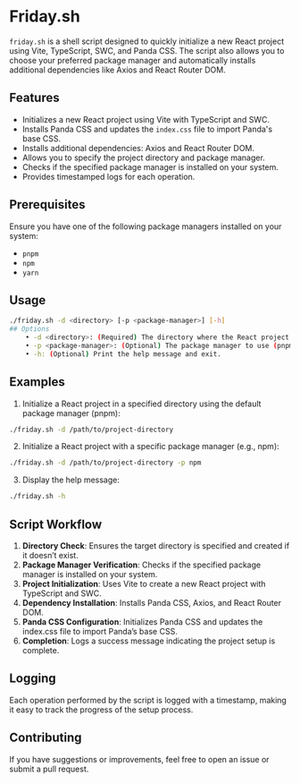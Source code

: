# Friday.sh

`friday.sh` is a shell script designed to quickly initialize a new React project using Vite, TypeScript, SWC, and Panda CSS. The script also allows you to choose your preferred package manager and automatically installs additional dependencies like Axios and React Router DOM.

## Features

- Initializes a new React project using Vite with TypeScript and SWC.
- Installs Panda CSS and updates the `index.css` file to import Panda's base CSS.
- Installs additional dependencies: Axios and React Router DOM.
- Allows you to specify the project directory and package manager.
- Checks if the specified package manager is installed on your system.
- Provides timestamped logs for each operation.

## Prerequisites

Ensure you have one of the following package managers installed on your system:

- `pnpm`
- `npm`
- `yarn`

## Usage

```bash
./friday.sh -d <directory> [-p <package-manager>] [-h]
## Options
    • -d <directory>: (Required) The directory where the React project will be created.
	• -p <package-manager>: (Optional) The package manager to use (pnpm, npm, yarn). Defaults to pnpm.
	• -h: (Optional) Print the help message and exit.
```

## Examples
1.	Initialize a React project in a specified directory using the default package manager (pnpm):	
```bash
./friday.sh -d /path/to/project-directory
```

2. Initialize a React project with a specific package manager (e.g., npm):
```bash
./friday.sh -d /path/to/project-directory -p npm
```

3. Display the help message:
```bash
./friday.sh -h
```

## Script Workflow
1. **Directory Check**: Ensures the target directory is specified and created if it doesn’t exist.
2.	**Package Manager Verification**: Checks if the specified package manager is installed on your system.
3.	**Project Initialization**: Uses Vite to create a new React project with TypeScript and SWC.
4.	**Dependency Installation**: Installs Panda CSS, Axios, and React Router DOM.
5.	**Panda CSS Configuration**: Initializes Panda CSS and updates the index.css file to import Panda’s base CSS.
6.	**Completion**: Logs a success message indicating the project setup is complete.

## Logging
Each operation performed by the script is logged with a timestamp, making it easy to track the progress of the setup process.

## Contributing
If you have suggestions or improvements, feel free to open an issue or submit a pull request.
